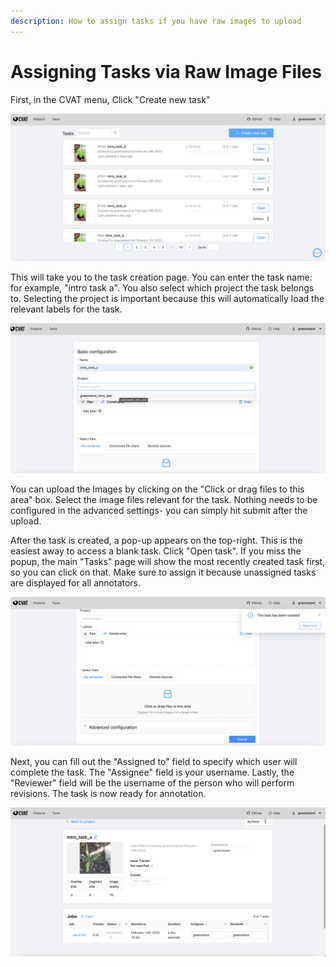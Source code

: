 ```yaml
---
description: How to assign tasks if you have raw images to upload
---
```


# Assigning Tasks via Raw Image Files

First, in the CVAT menu, Click "Create new task"

![](<../../.gitbook/assets/Screen Shot 2022-02-13 at 3.43.51 PM.png>)

This will take you to the task creation page. You can enter the task name: for example, "intro task a". You also select which project the task belongs to. Selecting the project is important because this will automatically load the relevant labels for the task.&#x20;



![](<../../.gitbook/assets/Screen Shot 2022-02-13 at 3.43.59 PM.png>)

You can upload the Images by clicking on the "Click or drag files to this area" box. Select the image files relevant for the task. Nothing needs to be configured in the advanced settings- you can simply hit submit after the upload.&#x20;

After the task is created, a pop-up appears on the top-right. This is the easiest away to access a blank task. Click "Open task". If you miss the popup, the main "Tasks" page will show the most recently created task first, so you can click on that. Make sure to assign it because unassigned tasks are displayed for all annotators.

![](<../../.gitbook/assets/Screen Shot 2022-02-13 at 3.44.27 PM.png>)

Next, you can fill out the "Assigned to" field to specify which user will complete the task. The "Assignee" field is your username. Lastly, the "Reviewer" field will be the username of the person who will perform revisions. The task is now ready for annotation.&#x20;

![](<../../.gitbook/assets/Screen Shot 2022-02-13 at 3.44.50 PM.png>)

